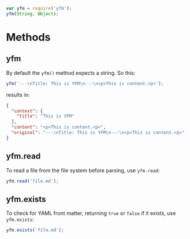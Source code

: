 
```js
var yfm = require('yfm');
yfm(String, Object);
```

# Methods

## yfm

By default the `yfm()` method expects a string. So this:

```js
yfm('---\nTitle: This is YFM\n---\n<p>This is content.<p>');
```

results in:

```json
{
  "context": {
    "title": "This is YFM"
  },
  "content": "<p>This is content.<p>",
  "original": "---\nTitle: This is YFM\n---\n<p>This is content.<p>"
}
```

## yfm.read

To read a file from the file system before parsing, use `yfm.read`:

```js
yfm.read('file.md');
```

## yfm.exists

To check for YAML front matter, returning `true` or `false` if it exists, use `yfm.exists`:

```js
yfm.exists('file.md');
```